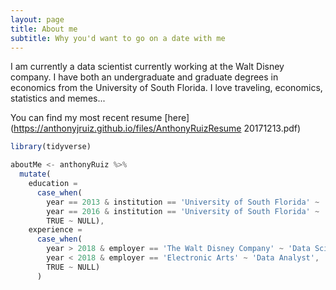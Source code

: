 ```yaml
---
layout: page
title: About me
subtitle: Why you'd want to go on a date with me
---
```


I am currently a data scientist currently working at the Walt Disney company. I have both an undergraduate and graduate degrees in economics from the University of South Florida. I love traveling, economics, statistics and memes...

You can find my most recent resume [here](https://anthonyjruiz.github.io/files/AnthonyRuizResume 20171213.pdf)

```javascript
library(tidyverse)

aboutMe <- anthonyRuiz %>%
  mutate(
    education =
      case_when(
        year == 2013 & institution == 'University of South Florida' ~ 'B.S. Economics',
        year == 2016 & institution == 'University of South Florida' ~ 'M.S. Economics',
        TRUE ~ NULL),
    experience =
      case_when(
        year > 2018 & employer == 'The Walt Disney Company' ~ 'Data Scientist',
        year < 2018 & employer == 'Electronic Arts' ~ 'Data Analyst',
        TRUE ~ NULL)
      )      
```
